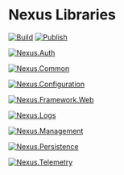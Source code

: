 # Nexus Libraries

[![Build](https://github.com/afroze9/nexus-libraries/actions/workflows/build.yml/badge.svg)](https://github.com/afroze9/nexus-libraries/actions/workflows/build.yml)
[![Publish](https://github.com/afroze9/nexus-libraries/actions/workflows/publish.yml/badge.svg)](https://github.com/afroze9/nexus-libraries/actions/workflows/publish.yml)


[![Nexus.Auth](https://img.shields.io/badge/nuget-Nexus.Auth-blue)](https://www.nuget.org/packages/Nexus.Auth/)

[![Nexus.Common](https://img.shields.io/badge/nuget-Nexus.Common-blue)](https://www.nuget.org/packages/Nexus.Common/)

[![Nexus.Configuration](https://img.shields.io/badge/nuget-Nexus.Configuration-blue)](https://www.nuget.org/packages/Nexus.Configuration/)

[![Nexus.Framework.Web](https://img.shields.io/badge/nuget-Nexus.Framework.Web-blue)](https://www.nuget.org/packages/Nexus.Framework.Web/)

[![Nexus.Logs](https://img.shields.io/badge/nuget-Nexus.Logs-blue)](https://www.nuget.org/packages/Nexus.Logs/)

[![Nexus.Management](https://img.shields.io/badge/nuget-Nexus.Management-blue)](https://www.nuget.org/packages/Nexus.Management/)

[![Nexus.Persistence](https://img.shields.io/badge/nuget-Nexus.Persistence-blue)](https://www.nuget.org/packages/Nexus.Persistence/)

[![Nexus.Telemetry](https://img.shields.io/badge/nuget-Nexus.Telemetry-blue)](https://www.nuget.org/packages/Nexus.Telemetry/)
